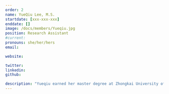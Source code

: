 ```yaml
---
order: 2
name: YueQiu Lee, M.S.
startdate: [xxx-xxx-xxx]
enddate: []
image: /docs/members/Yueqiu.jpg
position: Research Assistant
#current:
pronouns: she/her/hers
email: 

website:

twitter: 
linkedin:
github:

description: "Yueqiu earned her master degree at Zhongkai University of Agriculture and Engineering in 2022. She did her graduate work at the Institute of Microbiology Guangdong Academy of Sciences, where she focused on recombinant expression and characterization of a glycosid hydrolase C25GH19B from myxobacterial. She joined in Wang Lab in November 2022 as a research assistant. Now, her work focus on cardiac physiology and pathology."
---
```

